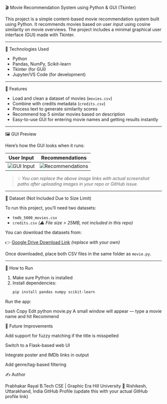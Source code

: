 🎬 Movie Recommendation System using Python & GUI (Tkinter)

This project is a simple content-based movie recommendation system built using Python. It recommends movies based on user input using cosine similarity on movie overviews. The project includes a minimal graphical user interface (GUI) made with Tkinter.

---

🔧 Technologies Used

- Python  
- Pandas, NumPy, Scikit-learn  
- Tkinter (for GUI)  
- Jupyter/VS Code (for development)

---

📌 Features

- Load and clean a dataset of movies (`movies.csv`)  
- Combine with credits metadata (`credits.csv`)  
- Process text to generate similarity scores  
- Recommend top 5 similar movies based on description  
- Easy-to-use GUI for entering movie names and getting results instantly

---

🖼️ GUI Preview

Here’s how the GUI looks when it runs:

| User Input | Recommendations |
|------------|------------------|
| ![GUI Input](path/to/your/gui_ss.png) | ![Recommendations](path/to/your/gui_ss_output.png) |

> 💡 *You can replace the above image links with actual screenshot paths after uploading images in your repo or GitHub issue.*

---

📁 Dataset (Not Included Due to Size Limit)

To run this project, you’ll need two datasets:

- `tmdb_5000_movies.csv`  
- `credits.csv` *(⚠️ File size > 25MB, not included in this repo)*

You can download the datasets from:

👉 [Google Drive Download Link](https://yourlink.com) *(replace with your own)*

Once downloaded, place both CSV files in the same folder as `movie.py`.

---

🚀 How to Run

1. Make sure Python is installed  
2. Install dependencies:
   ```bash
   pip install pandas numpy scikit-learn
Run the app:

bash
Copy
Edit
python movie.py
A small window will appear — type a movie name and hit Recommend

🚀 Future Improvements

Add support for fuzzy matching if the title is misspelled

Switch to a Flask-based web UI

Integrate poster and IMDb links in output

Add genre/tag-based filtering

✍️ Author

Prabhakar Rayal
B.Tech CSE | Graphic Era Hill University
📍 Rishikesh, Uttarakhand, India
GitHub Profile (update this with your actual GitHub profile link)
